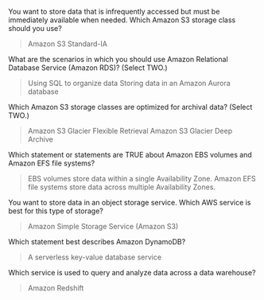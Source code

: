 You want to store data that is infrequently accessed but must be immediately available when needed. Which Amazon S3 storage class should you use?
> Amazon S3 Standard-IA

What are the scenarios in which you should use Amazon Relational Database Service (Amazon RDS)? (Select TWO.)
> Using SQL to organize data
> Storing data in an Amazon Aurora database

Which Amazon S3 storage classes are optimized for archival data? (Select TWO.)
> Amazon S3 Glacier Flexible Retrieval
> Amazon S3 Glacier Deep Archive

Which statement or statements are TRUE about Amazon EBS volumes and Amazon EFS file systems?
> EBS volumes store data within a single Availability Zone. Amazon EFS file systems store data across multiple Availability Zones.

You want to store data in an object storage service. Which AWS service is best for this type of storage?
> Amazon Simple Storage Service (Amazon S3)

Which statement best describes Amazon DynamoDB?
> A serverless key-value database service

Which service is used to query and analyze data across a data warehouse?
> Amazon Redshift